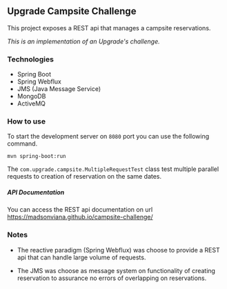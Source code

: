 ## Upgrade Campsite Challenge

This project exposes a REST api that manages a campsite reservations.

_This is an implementation of an Upgrade's challenge._

### Technologies

 * Spring Boot
 * Spring Webflux
 * JMS (Java Message Service)
 * MongoDB
 * ActiveMQ

### How to use

To start the development server on ```8080``` port you can use the following command.

```
mvn spring-boot:run
```

The ```com.upgrade.campsite.MultipleRequestTest``` class test multiple parallel requests to creation of reservation on the same dates.

##### API Documentation

You can access the REST api documentation on url <https://madsonviana.github.io/campsite-challenge/>

### Notes

* The reactive paradigm (Spring Webflux) was choose to provide a REST api that can handle large volume of requests.  

* The JMS was choose as message system on functionality of creating reservation to assurance no errors of overlapping on reservations. 